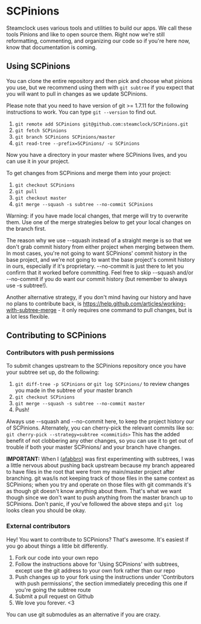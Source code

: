SCPinions
=========

Steamclock uses various tools and utilities to build our apps. We call these tools Pinions and like to open source them. Right now we're still reformatting, commenting, and organizing our code so if you're here now, know that documentation is coming.

Using SCPinions
---------------

You can clone the entire repository and then pick and choose what pinions you use, but we recommend using them with ```git subtree``` if you expect that you will want to pull in changes as we update SCPinions. 

Please note that you need to have version of git >= 1.7.11 for the following instructions to work. You can type ```git --version``` to find out.

1. ```git remote add SCPinions git@github.com:steamclock/SCPinions.git```
2. ```git fetch SCPinions```
3. ```git branch SCPinions SCPinions/master```
4. ```git read-tree --prefix=SCPinions/ -u SCPinions```

Now you have a directory in your master where SCPinions lives, and you can use it in your project.

To get changes from SCPinions and merge them into your project:

1. ```git checkout SCPinions```
2. ```git pull```
3. ```git checkout master```
4. ```git merge --squash -s subtree --no-commit SCPinions```

Warning: if you have made local changes, that merge will try to overwrite them. Use one of the merge strategies below to get your local changes on the branch first.

The reason why we use --squash instead of a straight merge is so that we don't grab commit history from either project when merging between them. In most cases, you're not going to want SCPinions' commit history in the base project, and we're not going to want the base project's commit history in ours, especially if it's proprietary. --no-commit is just there to let you confirm that it worked before committing. Feel free to skip --squash and/or --no-commit if you do want our commit history (but remember to always use -s subtree!).

Another alternative strategy, if you don't mind having our history and have no plans to contribute back, is https://help.github.com/articles/working-with-subtree-merge - it only requires one command to pull changes, but is a lot less flexible.

Contributing to SCPinions
-------------------------

### Contributors with push permissions

To submit changes upstream to the SCPinions repository once you have your subtree set up, do the following:

1. `git diff-tree -p SCPinions` or `git log SCPinions/` to review changes you made in the subtree of your master branch
2. ```git checkout SCPinions```
2. ```git merge --squash -s subtree --no-commit master```
3. Push!

Always use --squash and --no-commit here, to keep the project history our of SCPinions. Alternately, you can cherry-pick the relevant commits like so:
`git cherry-pick --strategy=subtree <commitids>`
This has the added benefit of not clobbering any other changes, so you can use it to get out of trouble if both your master SCPinions/ and your branch have changes.

**IMPORTANT:** When I ([afabbro](http://github.com/afabbro)) was first experimenting with subtrees, I was a little nervous about pushing back upstream because my branch appeared to have files in the root that were from my main/master project after branching. git was/is not keeping track of those files in the same context as SCPinions; when you try and operate on those files with git commands it's as though git doesn't know anything about them. That's what we want though since we don't want to push anything from the master branch up to SCPinions. Don't panic, if you've followed the above steps and `git log` looks clean you should be okay.

### External contributors

Hey! You want to contribute to SCPinions? That's awesome. It's easiest if you go about things a little bit differently. 

1. Fork our code into your own repo
2. Follow the instructions above for 'Using SCPinions' with subtrees, except use the git address to your own fork rather than our repo
3. Push changes up to your fork using the instructions under 'Contributors with push permissions', the section immediately preceding this one if you're going the subtree route
4. Submit a pull request on Github
5. We love you forever. <3

You can use git submodules as an alternative if you are crazy.
